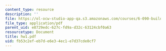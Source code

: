 ```yaml
---
content_type: resource
description: ''
file: https://ol-ocw-studio-app-qa.s3.amazonaws.com/courses/6-090-building-programming-experience-a-lead-in-to-6-001-january-iap-2005/fb53c2efeb7de6e34ec1e7d37cde0cf7_hw1.pdf
file_type: application/pdf
parent_uid: e8729edc-627c-fd9a-d32c-63124cbf0a63
resourcetype: Document
title: hw1.pdf
uid: fb53c2ef-eb7d-e6e3-4ec1-e7d37cde0cf7
---
```

